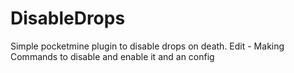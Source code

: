 # DisableDrops
Simple pocketmine plugin to disable drops on death.
Edit - Making Commands to disable and enable it and an config
